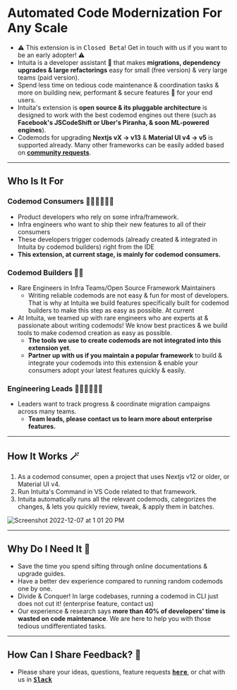# Automated Code Modernization For Any Scale

- ⚠️ This extension is in <kbd> Closed Beta</kbd>!  Get in touch with us if you want to be an early adopter! ⚠️
- Intuita is a developer assistant 🤖 that makes **migrations, dependency upgrades & large refactorings** easy for small (free version) & very large teams (paid version).
- Spend less time on tedious code maintenance & coordination tasks & more on building new, performant & secure features 🚀 for your end users.
- Intuita's extension is **open source & its pluggable architecture** is designed to work with the best codemod engines out there (such as **Facebook's JSCodeShift or Uber's Piranha, & soon ML-powered engines**).
- Codemods for upgrading **Nextjs vX → v13** & **Material UI v4 → v5** is supported already. Many other frameworks can be easily added based on [**community requests**](https://join.slack.com/t/intuita-inc/shared_invite/zt-1bjj5exxi-95yPfWi71HcO2p_sS5L2wA).

---

## Who Is It For 

### Codemod Consumers 🧑🏾‍💻👩🏻‍💻
- Product developers who rely on some infra/framework.
- Infra engineers who want to ship their new features to all of their consumers
- These developers trigger codemods (already created & integrated in Intuita by codemod builders) right from the IDE 
- **This extension, at current stage, is mainly for codemod consumers.**

### Codemod Builders 🥷🏼
- Rare Engineers in Infra Teams/Open Source Framework Maintainers
  - Writing reliable codemods are not easy & fun for most of developers. That is why at Intuita we build features specifically built for codemod builders to make this step as easy as possible. At current
- At Intuita, we teamed up with rare engineers who are experts at & passionate about writing codemods! We know best practices & we build tools to make codemod creation as easy as possible. 
  - **The tools we use to create codemods are not integrated into this extension yet**. 
  - **Partner up with us if you maintain a popular framework** to build & integrate your codemods into this extension & enable your consumers adopt your latest features quickly & easily.

### Engineering Leads 👩🏾‍💼👨🏻‍💼
- Leaders want to track progress & coordinate migration campaigns across many teams.
  - **Team leads, please contact us to learn more about enterprise features.**

---
## How It Works 🪄

1. As a codemod consumer, open a project that uses Nextjs v12 or older, or Material UI v4.
2. Run Intuita's Command in VS Code related to that framework.
3. Intuita automatically runs all the relevant codemods, categorizes the changes, & lets you quickly review, tweak, & apply them in batches.

![Screenshot 2022-12-07 at 1 01 20 PM](https://user-images.githubusercontent.com/78109534/206294943-1dc51334-15d5-4a5f-8b9c-a701cab0ccca.png)


---
## Why Do I Need It 🤔

- Save the time you spend sifting through online documentations & upgrade guides.
- Have a better dev experience compared to running random codemods one by one.
- Divide & Conquer! In large codebases, running a codemod in CLI just does not cut it! (enterprise feature, contact us)
- Our experience & research says **more than 40% of developers' time is wasted on code maintenance**. We are here to help you with those tedious undifferentiated tasks.

---
## How Can I Share Feedback? 🎁

- Please share your ideas, questions, feature requests <kbd>[**here**](https://feedback.intuita.io/feature-requests)</kbd>, or chat with us in <kbd>[**Slack**](https://join.slack.com/t/intuita-inc/shared_invite/zt-1bjj5exxi-95yPfWi71HcO2p_sS5L2wA)</kbd>

<br>  

</br>
